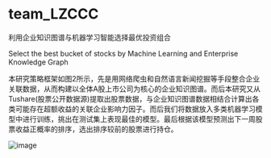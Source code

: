 # team_LZCCC 
利用企业知识图谱与机器学习智能选择最优投资组合

Select the best bucket of stocks by Machine Learning and Enterprise Knowledge Graph

本研究策略框架如图2所示，先是用网络爬虫和自然语言新闻挖掘等手段整合企业关联数据，从而构建以全体A股上市公司为核心的企业知识图谱。而后本研究又从Tushare(股票公开数据源)提取出股票数据，与企业知识图谱数据相结合计算出各类可能存在超额收益的关联企业影响力因子。而后我们将数据放入多类机器学习模型中进行训练，挑出在测试集上表现最佳的模型。最后根据该模型预测出下一周股票收益正概率的排序，选出排序较前的股票进行持仓。

![image](http://github.com/team_LZCCC/readme_add_pic/raw/master/回测表现.jpg)
